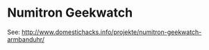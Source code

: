 Numitron Geekwatch
==============

See: http://www.domestichacks.info/projekte/numitron-geekwatch-armbanduhr/
